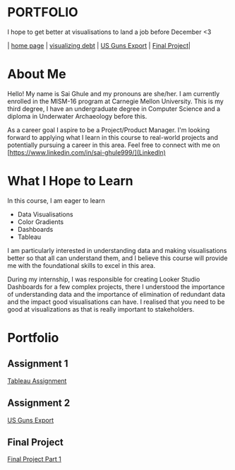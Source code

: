 # PORTFOLIO
I hope to get better at visualisations to land a job before December <3

| [home page](https://ghulepati.github.io/ghule-portfolio/) | [visualizing debt](tableau.md) | [US Guns Export](Export.md) | [Final Project](https://ghulepati.github.io/ghule-portfolio/final_project_SaiGhule.html)|
# About Me

Hello! My name is Sai Ghule and my pronouns are she/her. I am currently enrolled in the MISM-16 program at Carnegie Mellon University. This is my third degree, I have an undergraduate degree in Computer Science and a diploma in Underwater Archaeology before this.

As a career goal I aspire to be a Project/Product Manager. I'm looking forward to applying what I learn in this course to real-world projects and potentially pursuing a career in this area. Feel free to connect with me on [https://www.linkedin.com/in/sai-ghule999/](Linkedln)


# What I Hope to Learn

In this course, I am eager to learn 
- Data Visualisations
- Color Gradients
- Dashboards
- Tableau

I am particularly interested in understanding data and making visualisations better so that all can understand them, and I believe this course will provide me with the foundational skills to excel in this area. 

During my internship, I was responsible for creating Looker Studio Dashboards for a few complex projects, there I understood the importance of understanding data and the importance of elimination of redundant data and the impact good visualisations can have. I realised that you need to be good at visualizations as that is really important to stakeholders. 

# Portfolio

## Assignment 1

[Tableau Assignment](tableau.md)

## Assignment 2

[US Guns Export](Export.md)

## Final Project
[Final Project Part 1](final_project_SaiGhule.md)



